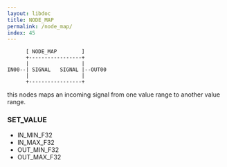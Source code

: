 ```yaml
---
layout: libdoc
title: NODE_MAP
permalink: /node_map/
index: 45
---
```


          [ NODE_MAP        ]       
          +-----------------+       
          |                 |       
    IN00--| SIGNAL   SIGNAL |--OUT00
          |                 |       
          +-----------------+       

this nodes maps an incoming signal from one value range to another value range.

### SET_VALUE

- IN_MIN_F32
- IN_MAX_F32
- OUT_MIN_F32
- OUT_MAX_F32


